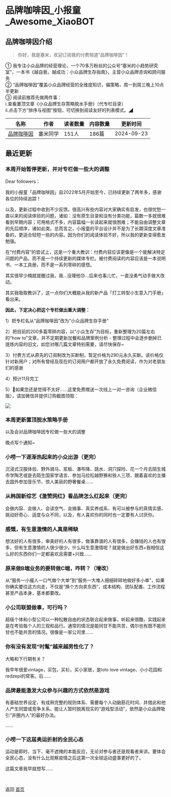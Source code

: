 # 品牌咖啡因_小报童_Awesome_XiaoBOT

## 品牌咖啡因介绍
> 你好，我是塞米，欢迎订阅我的付费频道“品牌咖啡因”！    
    
① 我专注小众品牌的经营理论，一个70多万粉丝的公众号“塞米的小趋势研究室”，一本书《越自我，越成功：小众品牌生存指南》，主营小众品牌咨询和顾问服务    
② “品牌咖啡因”覆盖小众品牌经营的全维度知识，偏策略，周一到周三晚上10点半更新    
③ 阅读前推荐先做两件事：    
ⅰ.查看置顶文章《小众品牌生存策略脱水手册》（代专栏目录）    
ⅱ.点击下方“排序与视图”按钮，可切换到阅读友好的列表模式。◢  
  


|名称|作者|读者数量|内容数量|更新时间|
|---|---|---|---|---|
|[品牌咖啡因](https://xiaobot.net/p/Brandaffeine?refer=0b133df9-27dc-423b-8101-639049001c13)|塞米同学|151人|186篇|2024-09-23|

## 最近更新
### 本周开始暂停更新，并对专栏做一些大的调整

Dear followers：

我的小报童「品牌咖啡因」自2022年5月开始至今，已持续更新了两年多，感谢各位的持续追踪！

以及，更新过程中收到不少反馈。很高兴有些内容对大家确实有启发，也很忧愁一直以来的阅读体验的问题，诸如：没有原生目录和没有分类功能，篇数一多就很难看到早期内容；可用格式不多，内容篇幅一长读起来就很困难；不能自由调整文章的先后顺序，诸如此类。总而言之，小报童的平台设计并不是为了长期深度文章准备的，更适合轻短一些的内容。因为你们的阅读体验不好，所以我的更新变得愈发勉强。

在“付费内容”的尝试上，这是一个重大教训：付费内容应该更像是一个能解决特定问题的产品，而不是一个持续更新的媒体专栏。被付费阅读的内容应该是一本说明书、一本工具册，而不是一系列零碎的感悟。

其实很早少楠就提醒过我，我...没理他😓...后来也事儿忙，一直没勇气动手做大改动。

其实我吸取教训了，这一点你们大概能从我的新产品「打工转型小生意入门手册」看出来。

**因此，下定决心把这个专栏做出重大调整：**

1）把专栏名从“品牌咖啡因”改为“小众品牌生存手册”

2）把目前的200多篇零碎内容，以“小众生存”为目标，重新整理为20篇左右的“how to”文章，并不定期更新加餐和品牌案例分析 -
整理过程中会逐步删掉已提炼内容的旧文，如您对哪几篇文章特别需要，请尽快保存~

3）付费方式从原先的订阅制改为买断制，暂定价格为290元永久买断。该价格仅针对新用户；对所有曾经及现在的订阅用户都开放了永久免费阅读，作为对老朋友们的感谢

4）预计11月完工

5）🥲如果您还是觉得不太好......这里免费赠送一次线上一对一咨询（企业微信版），请加微信并提供订购截图领取：

![](https://static.xiaobot.net/file/2024-09-23/36572/7ee5ea916aba6c496574908f5c7623e3.png)

### 本周更新置顶脱水策略手册

以及会对品牌咖啡因专栏做一些大的调整

晚点写个通知~

### 小唠一下逐渐热起来的小众出游（更完）

沉浸式汉服体验、野外骑马、浆板、瀑布降、跳水、洞穴探险、花一个月去陌生城市学陶艺或是去陌生国家学语言、参加马拉松越野赛和铁人三项、跟着喜欢的主播去国外参加音乐节、惊人美丽的野奢餐桌......

### 从韩国新综艺《激赞网红》看品牌怎么红起来（更完）

会做内容、会做人、会读空气、会搞事、真实养成系、有可以被参与的真情实感、挑动好奇心、适度与众不同，以及，有人喜欢你的同时也一定要有人讨厌你。

### 感慨，有生意激情的人真是稀缺

想法好的人有很多，审美好的人有很多，做事靠谱的人有很多，会赚钱的人也有很多，但有生意激情的人很少很少。什么叫生意激情呢？就是做出好东西+我相信这么好的东西你们一定都喜欢且需要+兴致......

### 原来做B端业务的要转做C端，咋转？（增改）

从“服务一小撮人一口气做个大单”到“服务一大堆人细细碎碎地做好多小单”，如果你确实要往这方向走，不仅是“换个方向卖东西”，成本结构、团队配置、工作流程甚至产品本身，基本都要改。

### 小公司联盟做事，可行吗？

超级个体和小型公司以一种松散自由的状态联合起来做事，听起来很酷，实践起来是在考验每个人的三观和品行。通常的情况是能同甘不能共苦，偶尔也有既不能同甘也不能共苦的情况。很像是一家公司里......

### 你有没有发现“时髦”越来越男性化了？

大略和下行期有关？

我早年很爱vintage，买包，买衫，买小家居，是lolo love vintage、小小花园和redzepi的常客。后......

### 品牌最能激发大众参与兴趣的方式依然是游戏

有基础世界设定、有成熟完整的规则体系、需要每个人动脑筋花时间、并借此和他人产生同盟或竞争关系、能让人暂时脱离现实的“游戏型活动”，依然是小众品牌吸引“非圈内人”的最好办法。

......

### 小唠一下这届奥运折射的全民心态

运动是即时、当下、毫不遮掩的本能反应，无论对参与者还是观看者来讲。要体会全民心态，没有什么比观察疫情之后这第一次全球运动盛事更好的了。

这篇文章我早就想写......


<a href="https://github.com/Reno9527/awesome-xiaobot" style="color: white; text-decoration: none;">awesome-xiaobot</a>

返回 [首页](../README.md)
